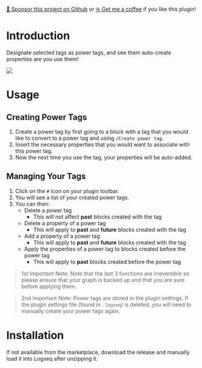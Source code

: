 [:gift_heart: Sponsor this project on Github](https://github.com/sponsors/hkgnp) or [:coffee: Get me a coffee](https://www.buymeacoffee.com/hkgnp.dev) if you like this plugin!

# Introduction

Designate selected tags as power tags, and see them auto-create properties are you use them!

![](./screenshots/demo.gif)

# Usage

## Creating Power Tags

1. Create a power tag by first going to a block with a tag that you would like to convert to a power tag and using `/Create power tag`.
2. Insert the necessary properties that you would want to associate with this power tag.
3. Now the next time you use the tag, your properties will be auto-added.

## Managing Your Tags

1. Click on the `#` icon on your plugin toolbar.
2. You will see a list of your created power tags.
3. You can then:
   - Delete a power tag
     - This will not affect **past** blocks created with the tag
   - Delete a property of a power tag
     - This will apply to **past** and **future** blocks created with the tag
   - Add a property of a power tag
     - This will apply to **past** and **future** blocks created with the tag
   - Apply the properties of a power tag to blocks created before the power tag
     - This will apply to **past** blocks created before the power tag

> 1st Important Note: Note that the last 3 functions are irreversible so please ensure that your graph is backed up and that you are sure before applying them.

> 2nd Important Note: Power tags are stored in the plugin settings. If the plugin settings file (found in `.logseq`) is deleted, you will need to manually create your power tags again.

# Installation

If not available from the marketplace, download the release and manually load it into Logseq after unzipping it.
